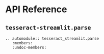 # API Reference

## `tesseract-streamlit.parse`

```{eval-rst}
.. automodule:: tesseract_streamlit.parse
   :members:
   :undoc-members:
```
